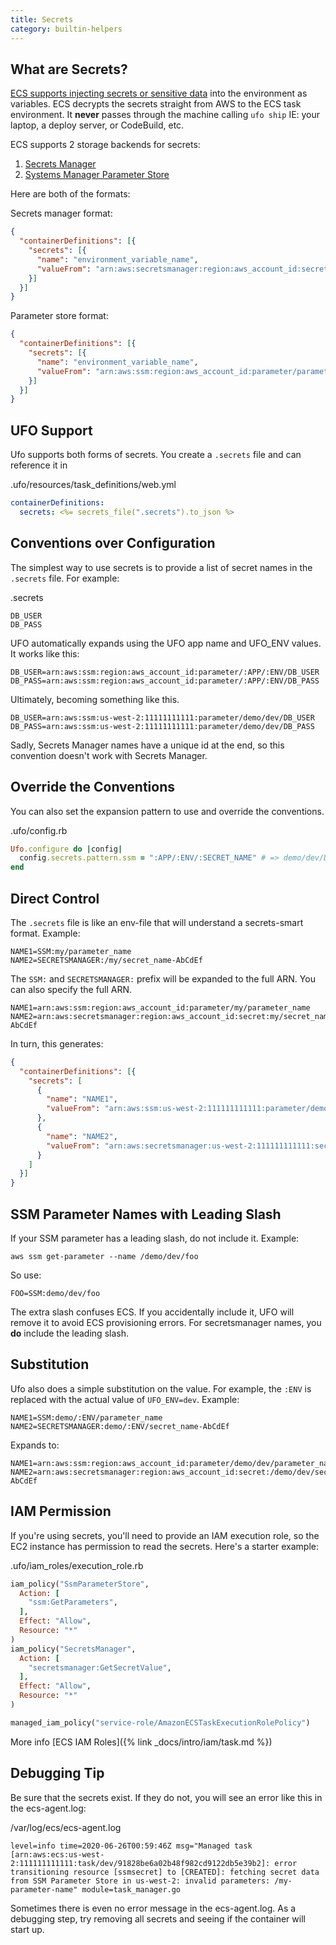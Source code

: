```yaml
---
title: Secrets
category: builtin-helpers
---
```


## What are Secrets?

[ECS supports injecting secrets or sensitive data](https://docs.aws.amazon.com/AmazonECS/latest/developerguide/specifying-sensitive-data.html) into the environment as variables.  ECS decrypts the secrets straight from AWS to the ECS task environment. It **never** passes through the machine calling `ufo ship` IE: your laptop, a deploy server, or CodeBuild, etc.

ECS supports 2 storage backends for secrets:

1. [Secrets Manager](https://docs.aws.amazon.com/AmazonECS/latest/developerguide/specifying-sensitive-data-secrets.html#secrets-envvar)
2. [Systems Manager Parameter Store](https://docs.aws.amazon.com/AmazonECS/latest/developerguide/specifying-sensitive-data-parameters.html#secrets-envvar-parameters)

Here are both of the formats:

Secrets manager format:

```json
{
  "containerDefinitions": [{
    "secrets": [{
      "name": "environment_variable_name",
      "valueFrom": "arn:aws:secretsmanager:region:aws_account_id:secret:secret_name-AbCdEf"
    }]
  }]
}
```

Parameter store format:

```json
{
  "containerDefinitions": [{
    "secrets": [{
      "name": "environment_variable_name",
      "valueFrom": "arn:aws:ssm:region:aws_account_id:parameter/parameter_name"
    }]
  }]
}
```

## UFO Support

Ufo supports both forms of secrets. You create a `.secrets` file and can reference it in

.ufo/resources/task_definitions/web.yml

```yaml
containerDefinitions:
  secrets: <%= secrets_file(".secrets").to_json %>
```

## Conventions over Configuration

The simplest way to use secrets is to provide a list of secret names in the `.secrets` file. For example:

.secrets

    DB_USER
    DB_PASS

UFO automatically expands using the UFO app name and UFO_ENV values. It works like this:

    DB_USER=arn:aws:ssm:region:aws_account_id:parameter/:APP/:ENV/DB_USER
    DB_PASS=arn:aws:ssm:region:aws_account_id:parameter/:APP/:ENV/DB_PASS

Ultimately, becoming something like this.

    DB_USER=arn:aws:ssm:us-west-2:11111111111:parameter/demo/dev/DB_USER
    DB_PASS=arn:aws:ssm:us-west-2:11111111111:parameter/demo/dev/DB_PASS

Sadly, Secrets Manager names have a unique id at the end, so this convention doesn't work with Secrets Manager.

## Override the Conventions

You can also set the expansion pattern to use and override the conventions.

.ufo/config.rb

```ruby
Ufo.configure do |config|
  config.secrets.pattern.ssm = ":APP/:ENV/:SECRET_NAME" # => demo/dev/DB_PASS
end
```

## Direct Control

The `.secrets` file is like an env-file that will understand a secrets-smart format.  Example:

    NAME1=SSM:my/parameter_name
    NAME2=SECRETSMANAGER:/my/secret_name-AbCdEf

The `SSM:` and `SECRETSMANAGER:` prefix will be expanded to the full ARN. You can also specify the full ARN.

    NAME1=arn:aws:ssm:region:aws_account_id:parameter/my/parameter_name
    NAME2=arn:aws:secretsmanager:region:aws_account_id:secret:my/secret_name-AbCdEf

In turn, this generates:

```json
{
  "containerDefinitions": [{
    "secrets": [
      {
        "name": "NAME1",
        "valueFrom": "arn:aws:ssm:us-west-2:111111111111:parameter/demo/dev/foo"
      },
      {
        "name": "NAME2",
        "valueFrom": "arn:aws:secretsmanager:us-west-2:111111111111:secret:/demo/dev/my-secret-test-qRoJel"
      }
    ]
  }]
}
```

## SSM Parameter Names with Leading Slash

If your SSM parameter has a leading slash, do not include it. Example:

    aws ssm get-parameter --name /demo/dev/foo

So use:

    FOO=SSM:demo/dev/foo

The extra slash confuses ECS. If you accidentally include it, UFO will remove it to avoid ECS provisioning errors. For secretsmanager names, you **do** include the leading slash.

## Substitution

Ufo also does a simple substitution on the value. For example, the `:ENV` is replaced with the actual value of `UFO_ENV=dev`. Example:

    NAME1=SSM:demo/:ENV/parameter_name
    NAME2=SECRETSMANAGER:demo/:ENV/secret_name-AbCdEf

Expands to:

    NAME1=arn:aws:ssm:region:aws_account_id:parameter/demo/dev/parameter_name
    NAME2=arn:aws:secretsmanager:region:aws_account_id:secret:/demo/dev/secret_name-AbCdEf

## IAM Permission

If you're using secrets, you'll need to provide an IAM execution role, so the EC2 instance has permission to read the secrets. Here's a starter example:

.ufo/iam_roles/execution_role.rb

```ruby
iam_policy("SsmParameterStore",
  Action: [
    "ssm:GetParameters",
  ],
  Effect: "Allow",
  Resource: "*"
)
iam_policy("SecretsManager",
  Action: [
    "secretsmanager:GetSecretValue",
  ],
  Effect: "Allow",
  Resource: "*"
)

managed_iam_policy("service-role/AmazonECSTaskExecutionRolePolicy")
```

More info [ECS IAM Roles]({% link _docs/intro/iam/task.md %})

## Debugging Tip

Be sure that the secrets exist. If they do not, you will see an error like this in the ecs-agent.log:

/var/log/ecs/ecs-agent.log

    level=info time=2020-06-26T00:59:46Z msg="Managed task [arn:aws:ecs:us-west-2:111111111111:task/dev/91828be6a02b48f982cd9122db5e39b2]: error transitioning resource [ssmsecret] to [CREATED]: fetching secret data from SSM Parameter Store in us-west-2: invalid parameters: /my-parameter-name" module=task_manager.go

Sometimes there is even no error message in the ecs-agent.log. As a debugging step, try removing all secrets and seeing if the container will start up.
